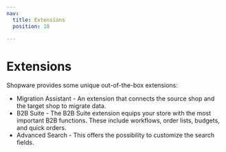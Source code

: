 ```yaml
---
nav:
  title: Extensions
  position: 10

---
```


# Extensions

Shopware provides some unique out-of-the-box extensions:

* Migration Assistant - An extension that connects the source shop and the target shop to migrate data.
* B2B Suite - The B2B Suite extension equips your store with the most important B2B functions. These include workflows, order lists, budgets, and quick orders.
* Advanced Search - This offers the possibility to customize the search fields.
